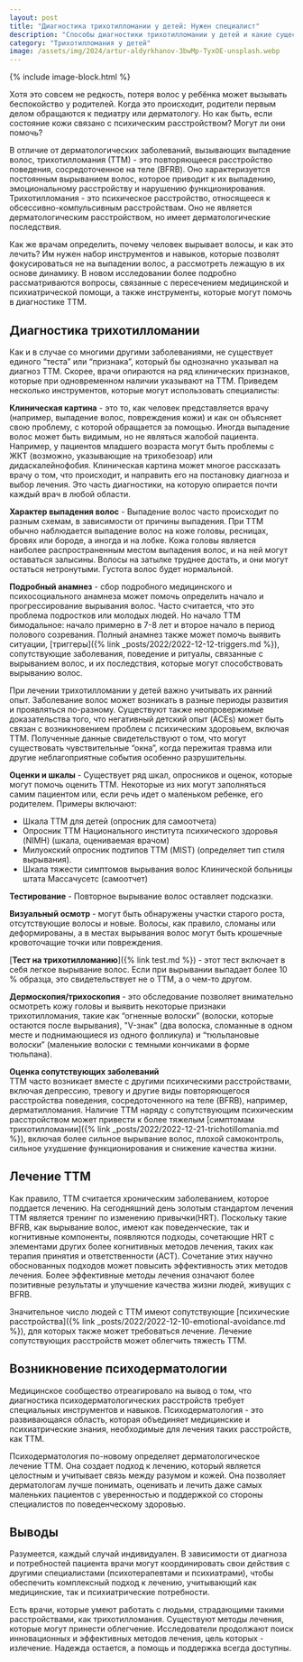 ```yaml
---
layout: post
title: "Диагностика трихотилломании у детей: Нужен специалист"
description: "Способы диагностики трихотилломании у детей и какие существуют способы лечения трихотилломании у детей."
category: "Трихотилломания у детей"
image: /assets/img/2024/artur-aldyrkhanov-3bwMp-TyxOE-unsplash.webp
---
```


{% include image-block.html %}

Хотя это совсем не редкость, потеря волос у ребёнка может вызывать беспокойство у родителей.  Когда это происходит, 
родители первым делом обращаются к педиатру или дерматологу. Но как быть, если состояние кожи связано с психическим расстройством? Могут ли они помочь?

В отличие от дерматологических заболеваний, вызывающих выпадение волос, трихотилломания (ТТМ) - это повторяющееся расстройство
поведения, сосредоточенное на теле (BFRB). Оно характеризуется постоянным вырыванием волос, которое приводит к их выпадению, 
эмоциональному расстройству и нарушению функционирования. Трихотилломания - это психическое расстройство, относящееся к обсессивно-компульсивным расстройствам. 
Оно не является дерматологическим расстройством, но имеет дерматологические последствия.

Как же врачам определить, почему человек вырывает волосы, и как это лечить? Им нужен набор инструментов и навыков, которые 
позволят фокусироваться не на выпадении волос, а рассмотреть лежащую в их основе динамику. В новом исследовании более 
подробно рассматриваются вопросы, связанные с пересечением медицинской и психиатрической помощи, а также инструменты, которые могут помочь в диагностике ТТМ.

## Диагностика трихотилломании

Как и в случае со многими другими заболеваниями, не существует единого “теста” или “признака”, который бы однозначно 
указывал на диагноз ТТМ. Скорее, врачи опираются на ряд клинических признаков, которые при одновременном наличии 
указывают на ТТМ. Приведем несколько инструментов, которые могут использовать специалисты:

**Клиническая картина** - это то, как человек представляется врачу (например, выпадение волос, повреждения кожи) и как он объясняет 
свою проблему, с которой обращается за помощью. Иногда выпадение волос может быть видимым, но не являться жалобой пациента. 
Например, у пациентов младшего возраста могут быть проблемы с ЖКТ (возможно, указывающие на трихобезоар) или дидаскалейнофобия. 
Клиническая картина может многое рассказать врачу о том, что происходит, и направить его на постановку диагноза и 
выбор лечения. Это часть диагностики, на которую опирается почти каждый врач в любой области.

**Характер выпадения волос** - Выпадение волос часто происходит по разным схемам, в зависимости от причины выпадения. 
При ТТМ обычно наблюдается выпадение волос на коже головы, ресницах, бровях или бороде, а иногда и на лобке.
Кожа головы является наиболее распространенным местом выпадения волос, и на ней могут оставаться залысины. 
Волосы на затылке труднее достать, и они могут остаться нетронутыми. Густота волос будет нормальной.

**Подробный анамнез** - сбор подробного медицинского и психосоциального анамнеза может помочь определить начало и 
прогрессирование вырывания волос. Часто считается, что это проблема подростков или молодых людей. 
Но начало ТТМ бимодальное: начало примерно в 7-8 лет и второе начало в период полового созревания. Полный 
анамнез также может помочь выявить ситуации, [триггеры]({% link _posts/2022/2022-12-12-triggers.md %}), сопутствующие заболевания, поведение и ритуалы, связанные 
с вырыванием волос, и их последствия, которые могут способствовать вырыванию волос.

При лечении трихотилломании у детей важно учитывать их ранний опыт. Заболевание волос может возникать в разные периоды развития 
и проявляться по-разному. Существуют также неопровержимые доказательства того, что негативный детский опыт (ACEs) 
может быть связан с возникновением проблем с психическим здоровьем, включая ТТМ. Полученные данные свидетельствуют 
о том, что могут существовать чувствительные “окна”, когда пережитая травма или другие неблагоприятные события особенно разрушительны.

**Оценки и шкалы** - Существует ряд шкал, опросников и оценок, которые могут помочь оценить ТТМ. Некоторые из них 
могут заполняться самим пациентом или, если речь идет о маленьком ребенке, его родителем. Примеры включают:

- Шкала ТТМ для детей (опросник для самоотчета)
- Опросник ТТМ Национального института психического здоровья (NIMH) (шкала, оцениваемая врачом)
- Милуокский опросник подтипов ТТМ (MIST) (определяет тип стиля вырывания).
- Шкала тяжести симптомов вырывания волос Клинической больницы штата Массачусетс (самоотчет)

**Тестирование** - Повторное вырывание волос оставляет подсказки.

**Визуальный осмотр** - могут быть обнаружены участки старого роста, отсутствующие волосы и новые. Волосы, как правило, 
сломаны или деформированы, а в местах вырывания волос могут быть крошечные кровоточащие точки или повреждения.

[**Тест на трихотилломанию**]({% link test.md %}) - этот тест включает в себя легкое вырывание волос. Если при вырывании выпадает 
более 10 % образца, это свидетельствует не о ТТМ, а о чем-то другом.

**Дермоскопия/трихоскопия** - это обследование позволяет внимательно осмотреть кожу головы и выявить некоторые признаки
трихотилломания, такие как “огненные волоски” (волоски, которые остаются после вырывания), "V-знак" (два волоска, сломанные в одном месте 
и поднимающиеся из одного фолликула) и “тюльпановые волоски” (маленькие волоски с темными кончиками в форме тюльпана).

**Оценка сопутствующих заболеваний**  
ТТМ часто возникает вместе с другими психическими расстройствами, включая депрессию, тревогу и другие виды повторяющегося 
расстройства поведения, сосредоточенного на теле (BFRB), например, дерматилломания. Наличие ТТМ наряду с сопутствующим 
психическим расстройством может привести к более тяжелым [симптомам трихотилломании]({% link _posts/2022/2022-12-21-trichotillomania.md %}),
включая более сильное вырывание волос, плохой самоконтроль, сильное ухудшение функционирования и снижение качества жизни.

## Лечение ТТМ

Как правило, ТТМ считается хроническим заболеванием, которое поддается лечению. На сегодняшний день золотым стандартом лечения 
ТТМ является тренинг по изменению привычки(HRT). Поскольку такие BFRB, как вырывание волос, имеют как поведенческие, так 
и когнитивные компоненты, появляются подходы, сочетающие HRT с элементами других более когнитивных методов лечения, таких 
как терапия принятия и ответственности (ACT). Сочетание этих научно обоснованных подходов может повысить эффективность
этих методов лечения. Более эффективные методы лечения означают более позитивные результаты и улучшение качества жизни людей, живущих с BFRB.

Значительное число людей с ТТМ имеют сопутствующие [психические расстройства]({% link _posts/2022/2022-12-10-emotional-avoidance.md %}), для которых также может требоваться лечение. 
Лечение сопутствующих расстройств может облегчить тяжесть ТТМ.

## Возникновение психодерматологии

Медицинское сообщество отреагировало на вывод о том, что диагностика психодерматологических расстройств требует 
специальных инструментов и навыков. Психодерматология - это развивающаяся область, которая объединяет медицинские 
и психиатрические знания, необходимые для лечения таких расстройств, как ТТМ.

Психодерматология по-новому определяет дерматологическое лечение ТТМ. Она создает подход к лечению, который является 
целостным и учитывает связь между разумом и кожей. Она позволяет дерматологам лучше понимать, оценивать и лечить даже 
самых маленьких пациентов с уверенностью и поддержкой со стороны специалистов по поведенческому здоровью.

## Выводы

Разумеется, каждый случай индивидуален. В зависимости от диагноза и потребностей пациента врачи могут координировать свои 
действия с другими специалистами (психотерапевтами и психиатрами), чтобы обеспечить комплексный подход к лечению, 
учитывающий как медицинские, так и психиатрические потребности.

Есть врачи, которые умеют работать с людьми, страдающими такими расстройствами, как трихотилломания. Существуют методы лечения, 
которые могут принести облегчение. Исследователи продолжают поиск инновационных и эффективных методов лечения, цель 
которых - излечение. Надежда остается, а помощь и поддержка всегда доступны.
